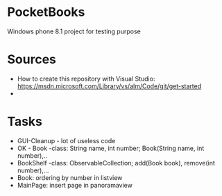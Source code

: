 # PocketBooks
Windows phone 8.1 project for testing purpose

# Sources
* How to create this repository with Visual Studio: https://msdn.microsoft.com/Library/vs/alm/Code/git/get-started
* 

# Tasks
* GUI-Cleanup - lot of useless code
* OK - Book -class: String name, int number; Book(String name, int number),.. 
* BookShelf -class: ObservableCollection<Book>; add(Book book), remove(int number),...
* Book: ordering by number in listview
* MainPage: insert page in panoramaview
